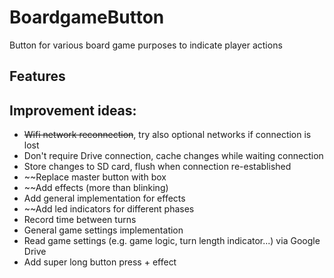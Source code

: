 # BoardgameButton
Button for various board game purposes to indicate player actions

## Features

## Improvement ideas:
* ~~Wifi network reconnection~~, try also optional networks if connection is lost
* Don't require Drive connection, cache changes while waiting connection
* Store changes to SD card, flush when connection re-established
* ~~Replace master button with box
* ~~Add effects (more than blinking)
* Add general implementation for effects
* ~~Add led indicators for different phases
* Record time between turns
* General game settings implementation
* Read game settings (e.g. game logic, turn length indicator...) via Google Drive
* Add super long button press + effect

